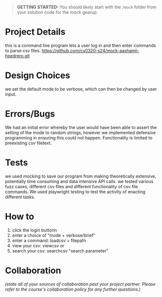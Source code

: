 > **GETTING STARTED:** You should likely start with the `/mock` folder from your solution code for the mock gearup.

# Project Details

this is a command line program lets a user log in and then enter commands to parse csv files.
https://github.com/cs0320-s24/mock-aashamji-hpedrero.git

# Design Choices

we set the default mode to be verbose, which can then be changed by user input.

# Errors/Bugs

We had an initial error whereby the user would have been able to assert the setting of the mode to random strings, however we implemented defensive programming in ensuring this could not happen.
Functionality is limited to preexisting csv filetext.

# Tests

we used mocking to save our program from making theoretically extensive, potentially time consuming and data intensive API calls. we tested various fuzz cases, different csv files and different functionality of csv file commands.
We used playwright testing to test the activity of enacting different tasks.

# How to

1. click the login buttonn
2. enter a choice of "mode + verbose/brief"
3. enter a command: loadcsv + filepath
4. view your csv: viewcsv
   or
5. search your csv: searchcsv "search parameter"

# Collaboration

_(state all of your sources of collaboration past your project partner. Please refer to the course's collaboration policy for any further questions.)_
